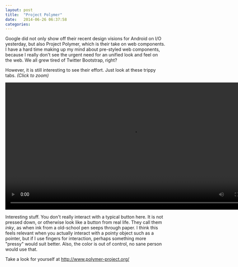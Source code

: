 ```yaml
---
layout: post
title:  "Project Polymer"
date:   2014-06-26 06:37:58
categories:
---
```


Google did not only show off their recent design visions for Android on I/O yesterday, but also Project Polymer, which is their take on web components. I have a hard time making up my mind about pre-styled web components, because I really don't see the urgent need for an unified look and feel on the web. We all grew tired of Twitter Bootstrap, right?

However, it is still interesting to see their effort. Just look at these trippy tabs. _(Click to zoom)_


<video class="blogVideo" width="800"  loop autoplay>
  <source src="/blogassets/Trippy.mp4" type="video/mp4">
   <source src="/blogassets/Trippy.webmhd.webm" type="video/webm">
</video>

Interesting stuff. You don't really interact with a typical button here. It is not pressed down, or otherwise look like a button from real life. They call them _inky_, as when ink from a old-school pen seeps through paper. I think this feels relevant when you actually interact with a pointy object such as a pointer, but if I use fingers for interaction, perhaps something more "pressy" would suit better. Also, the color is out of control, no sane person would use that.

Take a look for yourself at <a href="http://www.polymer-project.org/">http://www.polymer-project.org/</a>